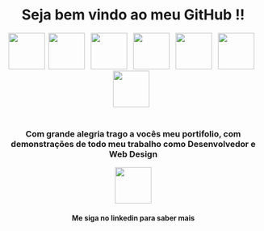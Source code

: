 <head>
    <link rel="stylesheet" href="https://cdn.jsdelivr.net/gh/devicons/devicon@v2.14.0/devicon.min.css">
</head>

<i class="devicon-html5-plain-wordmark colored"></i>
<div align="center">
    <h1> Seja bem vindo ao meu GitHub !!</h1>
</div>

<div align="center">
    <img height="72" src="https://cdn.jsdelivr.net/gh/devicons/devicon/icons/html5/html5-original-wordmark.svg" />&nbsp;
    <img height="72" src="https://cdn.jsdelivr.net/gh/devicons/devicon/icons/css3/css3-original-wordmark.svg" /> &nbsp;
    <img height="72" src="https://cdn.jsdelivr.net/gh/devicons/devicon/icons/angularjs/angularjs-original.svg" /> &nbsp;
    <img height="72" src="https://cdn.jsdelivr.net/gh/devicons/devicon/icons/postgresql/postgresql-original.svg" /> &nbsp;
    <img height="72" src="https://cdn.jsdelivr.net/gh/devicons/devicon/icons/git/git-original.svg" /> &nbsp;
    <img height="72" src="https://cdn.jsdelivr.net/gh/devicons/devicon/icons/nodejs/nodejs-original.svg" /> &nbsp;
    <img height="72" src="https://cdn.jsdelivr.net/gh/devicons/devicon/icons/react/react-original.svg" /> &nbsp;
</div>
<br>
<div align="center">
    <h3>Com grande alegria trago a vocês meu portifolio, com demonstrações de todo meu trabalho como Desenvolvedor e Web
        Design</h3>
        <img height="72" src="https://cdn.jsdelivr.net/gh/devicons/devicon/icons/linkedin/linkedin-original.svg" />
    </a>
    <h4> Me siga no linkedin para saber mais </h4>
</div>
